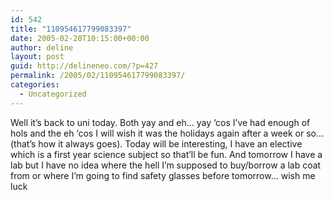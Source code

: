 ```yaml
---
id: 542
title: "110954617799083397"
date: 2005-02-28T10:15:00+00:00
author: deline
layout: post
guid: http://delineneo.com/?p=427
permalink: /2005/02/110954617799083397/
categories:
  - Uncategorized
---
```

Well it&#8217;s back to uni today. Both yay and eh&#8230; yay &#8216;cos I&#8217;ve had enough of hols and the eh &#8216;cos I will wish it was the holidays again after a week or so&#8230; (that&#8217;s how it always goes). Today will be interesting, I have an elective which is a first year science subject so that&#8217;ll be fun. And tomorrow I have a lab but I have no idea where the hell I&#8217;m supposed to buy/borrow a lab coat from or where I&#8217;m going to find safety glasses before tomorrow&#8230; wish me luck
